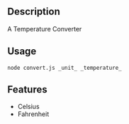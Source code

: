## Description
A Temperature Converter

## Usage
    node convert.js _unit_ _temperature_

## Features
- Celsius
- Fahrenheit
